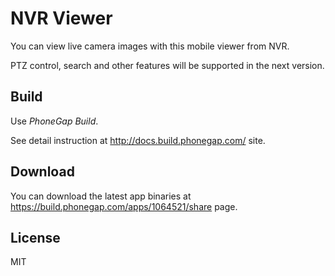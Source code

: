 NVR Viewer
==========

You can view live camera images with this mobile viewer from NVR.

PTZ control, search and other features will be supported in the next version. 

## Build ##

Use *PhoneGap Build*.

See detail instruction at http://docs.build.phonegap.com/ site.

## Download ##

You can download the latest app binaries at https://build.phonegap.com/apps/1064521/share page.


## License ##

MIT
